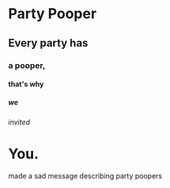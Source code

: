 # Party Pooper
## Every party has
### a pooper, 
#### that's why 
##### we 
###### invited 
# You. 

made a sad message describing party poopers
